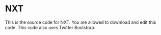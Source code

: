 NXT
===

This is the source code for NXT. You are allowed to download and edit this code. This code also uses Twitter Bootstrap.
